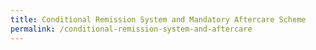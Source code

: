 ```yaml
---
title: Conditional Remission System and Mandatory Aftercare Scheme
permalink: /conditional-remission-system-and-aftercare
---
```


